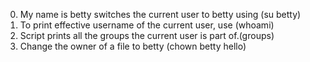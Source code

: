 0. My name is betty switches the current user to betty using (su betty)
1. To print effective username of the current user, use (whoami)
2. Script prints all the groups the current user is part of.(groups)
3. Change the owner of a file to betty (chown betty hello) 